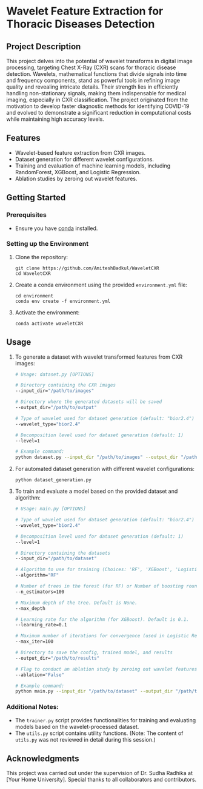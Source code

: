 # Wavelet Feature Extraction for Thoracic Diseases Detection

## Project Description

This project delves into the potential of wavelet transforms in digital image processing, targeting Chest X-Ray (CXR) scans for thoracic disease detection. Wavelets, mathematical functions that divide signals into time and frequency components, stand as powerful tools in refining image quality and revealing intricate details. Their strength lies in efficiently handling non-stationary signals, making them indispensable for medical imaging, especially in CXR classification. The project originated from the motivation to develop faster diagnostic methods for identifying COVID-19 and evolved to demonstrate a significant reduction in computational costs while maintaining high accuracy levels.

## Features

- Wavelet-based feature extraction from CXR images.
- Dataset generation for different wavelet configurations.
- Training and evaluation of machine learning models, including RandomForest, XGBoost, and Logistic Regression.
- Ablation studies by zeroing out wavelet features.

## Getting Started

### Prerequisites

- Ensure you have [conda](https://docs.conda.io/en/latest/) installed.

### Setting up the Environment

1. Clone the repository:
   ```
   git clone https://github.com/AmiteshBadkul/WaveletCXR
   cd WaveletCXR
   ```

2. Create a conda environment using the provided `environment.yml` file:
   ```
   cd environment
   conda env create -f environment.yml
   ```

3. Activate the environment:
   ```
   conda activate waveletCXR
   ```

## Usage

1. To generate a dataset with wavelet transformed features from CXR images:
    ```bash
    # Usage: dataset.py [OPTIONS]

    # Directory containing the CXR images
    --input_dir="/path/to/images"

    # Directory where the generated datasets will be saved
    --output_dir="/path/to/output"

    # Type of wavelet used for dataset generation (default: "bior2.4")
    --wavelet_type="bior2.4"

    # Decomposition level used for dataset generation (default: 1)
    --level=1

    # Example command:
    python dataset.py --input_dir "/path/to/images" --output_dir "/path/to/output" --wavelet_type "bior2.4" --level 1
    ```

2. For automated dataset generation with different wavelet configurations:
   ```
   python dataset_generation.py
   ```

3. To train and evaluate a model based on the provided dataset and algorithm:
    ```bash
    # Usage: main.py [OPTIONS]

    # Type of wavelet used for dataset generation (default: "bior2.4")
    --wavelet_type="bior2.4"

    # Decomposition level used for dataset generation (default: 1)
    --level=1

    # Directory containing the datasets
    --input_dir="/path/to/dataset"

    # Algorithm to use for training (Choices: 'RF', 'XGBoost', 'Logistic')
    --algorithm="RF"

    # Number of trees in the forest (for RF) or Number of boosting rounds (for XGBoost). Default is 100.
    --n_estimators=100

    # Maximum depth of the tree. Default is None.
    --max_depth

    # Learning rate for the algorithm (for XGBoost). Default is 0.1.
    --learning_rate=0.1

    # Maximum number of iterations for convergence (used in Logistic Regression). Default is 100.
    --max_iter=100

    # Directory to save the config, trained model, and results
    --output_dir="/path/to/results"

    # Flag to conduct an ablation study by zeroing out wavelet features (default: "False").
    --ablation="False"

    # Example command:
    python main.py --input_dir "/path/to/dataset" --output_dir "/path/to/results" --algorithm "RF"
    ```
### Additional Notes:

- The `trainer.py` script provides functionalities for training and evaluating models based on the wavelet-processed dataset.
- The `utils.py` script contains utility functions. (Note: The content of `utils.py` was not reviewed in detail during this session.)

## Acknowledgments

This project was carried out under the supervision of Dr. Sudha Radhika at [Your Home University]. Special thanks to all collaborators and contributors.
